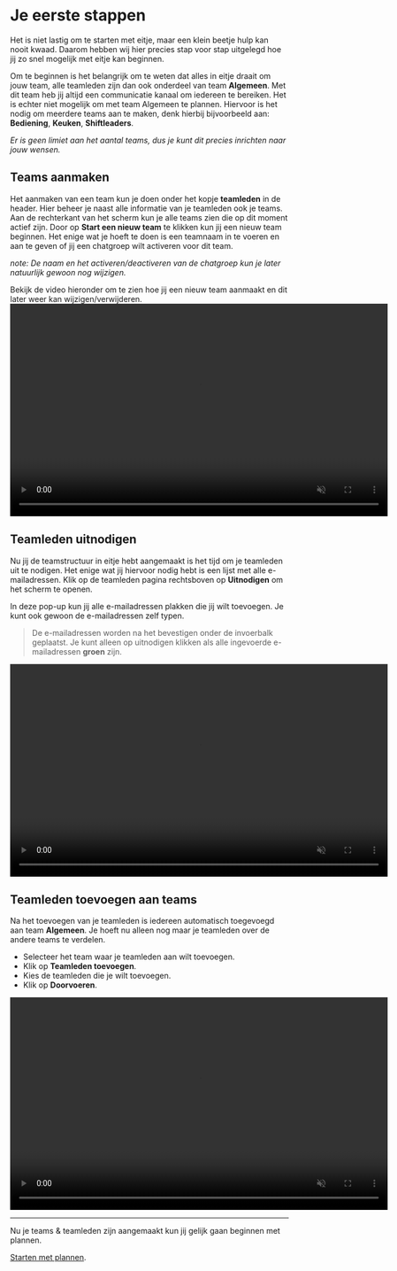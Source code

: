 # Je eerste stappen

Het is niet lastig om te starten met eitje, maar een klein beetje hulp kan nooit kwaad. Daarom hebben wij hier precies stap voor stap uitgelegd hoe jij zo snel mogelijk met eitje kan beginnen. 

Om te beginnen is het belangrijk om te weten dat alles in eitje draait om jouw team, alle teamleden zijn dan ook onderdeel van team **Algemeen**. Met dit team heb jij altijd een communicatie kanaal om iedereen te bereiken. Het is echter niet mogelijk om met team Algemeen te plannen. Hiervoor is het nodig om meerdere teams aan te maken, denk hierbij bijvoorbeeld aan: **Bediening**, **Keuken**, **Shiftleaders**. 

*Er is geen limiet aan het aantal teams, dus je kunt dit precies inrichten naar jouw wensen.*


## Teams aanmaken

Het aanmaken van een team kun je doen onder het kopje **teamleden** in de header. Hier beheer je naast alle informatie van je teamleden ook je teams. Aan de rechterkant van het scherm kun je alle teams zien die op dit moment actief zijn. Door op **Start een nieuw team** te klikken kun jij een nieuw team beginnen. Het enige wat je hoeft te doen is een teamnaam in te voeren en aan te geven of jij een chatgroep wilt activeren voor dit team. 

*note: De naam en het activeren/deactiveren van de chatgroep kun je later natuurlijk gewoon nog wijzigen.*

Bekijk de video hieronder om te zien hoe jij een nieuw team aanmaakt en dit later weer kan wijzigen/verwijderen.
<video controls
       muted 
       src="/assets/teamAanmaken.mov"
       width="683"
       height="384">
</video>




## Teamleden uitnodigen

Nu jij de teamstructuur in eitje hebt aangemaakt is het tijd om je teamleden uit te nodigen. Het enige wat jij hiervoor nodig hebt is een lijst met alle e-mailadressen. Klik op de teamleden pagina rechtsboven op **Uitnodigen** om het scherm te openen.

In deze pop-up kun jij alle e-mailadressen plakken die jij wilt toevoegen. Je kunt ook gewoon de e-mailadressen zelf typen. 

> De e-mailadressen worden na het bevestigen onder de invoerbalk geplaatst. Je kunt alleen op uitnodigen klikken als alle ingevoerde e-mailadressen **groen** zijn.

<video controls
       muted 
       src="/assets/teamledenToevoegen.mov"
       width="683"
       height="384">
</video>

## Teamleden toevoegen aan teams

Na het toevoegen van je teamleden is iedereen automatisch toegevoegd aan team **Algemeen**. Je hoeft nu alleen nog maar je teamleden over de andere teams te verdelen. 
* Selecteer het team waar je teamleden aan wilt toevoegen.
* Klik op **Teamleden toevoegen**. 
* Kies de teamleden die je wilt toevoegen.
* Klik op **Doorvoeren**.

<video controls
       muted 
       src="/assets/toevoegenTeams.mov"
       width="683"
       height="384">
</video>

---

Nu je teams & teamleden zijn aangemaakt kun jij gelijk gaan beginnen met plannen. 

[Starten met plannen](/starten-met-plannen).